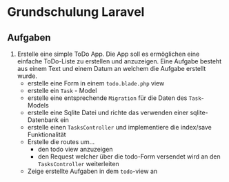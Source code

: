 # Grundschulung Laravel
## Aufgaben
1. Erstelle eine simple ToDo App. Die App soll es ermöglichen eine einfache ToDo-Liste zu erstellen 
   und anzuzeigen. Eine Aufgabe besteht aus einem Text und einem Datum an welchem die Aufgabe erstellt wurde.
    - erstelle eine Form in einem `todo.blade.php` view
    - erstelle ein `Task` - Model
    - erstelle eine entsprechende `Migration` für die Daten des `Task`-Models
    - erstelle eine Sqlite Datei und richte das verwenden einer sqlite-Datenbank ein
    - erstelle einen `TasksController` und implementiere die index/save Funktionalität
    - Erstelle die routes um...
        + den todo view anzuzeigen
        + den Request welcher über die todo-Form versendet wird an den `TasksController` weiterleiten
    - Zeige erstellte Aufgaben in dem `todo`-view an
    
    